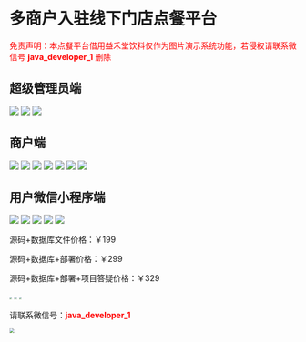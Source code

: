 # 多商户入驻线下门店点餐平台

<font color="red">免责声明：本点餐平台借用益禾堂饮料仅作为图片演示系统功能，若侵权请联系微信号 **java_developer_1** 删除</font>

## 超级管理员端

![](./img/admin/01.jpg)
![](./img/admin/02.jpg)
![](./img/admin/03.jpg)

## 商户端
![](./img/enterprise/02.jpg)
![](./img/enterprise/03.jpg)
![](./img/enterprise/04.jpg)
![](./img/enterprise/05.jpg)
![](./img/enterprise/06.jpg)
![](./img/enterprise/07.jpg)
![](./img/enterprise/08.jpg)

## 用户微信小程序端

![](./img/user/01.jpg)
![](./img/user/02.jpg)
![](./img/user/03.jpg)
![](./img/user/04.jpg)
![](./img/user/05.jpg)

源码+数据库文件价格：￥199

源码+数据库+部署价格：￥299

源码+数据库+部署+项目答疑价格：￥329

<img src="./img/199.jpg" style="zoom:27%;" /> <img src="./img/299.jpg" style="zoom:27%;" /> <img src="./img/329.jpg" style="zoom:27%;" />



请联系微信号：<font color="red">**java_developer_1**</font>

<img src="./img/wechat.png" style="zoom:50%;" />
